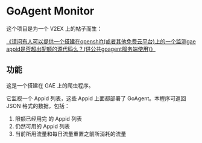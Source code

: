 # GoAgent Monitor

这个项目是为一个 V2EX 上的帖子而生：

[《请问有人可以提供一个搭建在openshift(或者其他免费云平台)上的一个监测gae appid是否超出配额的源代码么？(供公共goagent服务端使用)》](http://www.v2ex.com/t/68495)


## 功能

这是一个搭建在 GAE 上的爬虫程序。

它监视一个 Appid 列表，这些 Appid 上面都部署了 GoAgent。本程序可返回 JSON 格式的数据，包括：

1. 限额已经用完 的 Appid 列表
2. 仍然可用的 Appid 列表
3. 当前所用流量和每日流量重置之前所消耗的流量
